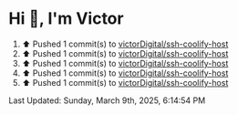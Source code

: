 <h1>Hi 👋, I'm Victor </h1>

<!--RECENT_ACTIVITY:start-->
1. ⬆️ Pushed 1 commit(s) to [victorDigital/ssh-coolify-host](https://github.com/victorDigital/ssh-coolify-host)<br>
2. ⬆️ Pushed 1 commit(s) to [victorDigital/ssh-coolify-host](https://github.com/victorDigital/ssh-coolify-host)<br>
3. ⬆️ Pushed 1 commit(s) to [victorDigital/ssh-coolify-host](https://github.com/victorDigital/ssh-coolify-host)<br>
4. ⬆️ Pushed 1 commit(s) to [victorDigital/ssh-coolify-host](https://github.com/victorDigital/ssh-coolify-host)<br>
5. ⬆️ Pushed 1 commit(s) to [victorDigital/ssh-coolify-host](https://github.com/victorDigital/ssh-coolify-host)<br>
<!--RECENT_ACTIVITY:end-->

<!--RECENT_ACTIVITY:last_update-->
Last Updated: Sunday, March 9th, 2025, 6:14:54 PM
<!--RECENT_ACTIVITY:last_update_end-->
